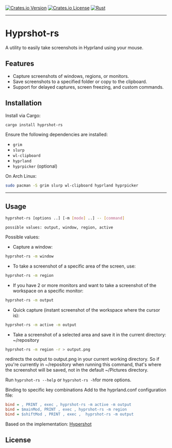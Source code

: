 [![Crates.io Version](https://img.shields.io/crates/v/hyprshot-rs.svg)](https://crates.io/crates/hyprshot-rs) [![Crates.io License](https://img.shields.io/crates/l/hyprshot-rs.svg)](https://crates.io/crates/hyprshot-rs) [![Rust](https://github.com/vremyavnikuda/hyprshot-rs/actions/workflows/rust.yml/badge.svg)](https://github.com/vremyavnikuda/hyprshot-rs/actions/workflows/rust.yml)
___
# Hyprshot-rs

A utility to easily take screenshots in Hyprland using your mouse.

## Features
- Capture screenshots of windows, regions, or monitors.
- Save screenshots to a specified folder or copy to the clipboard.
- Support for delayed captures, screen freezing, and custom commands.

## Installation

Install via Cargo:
```bash
cargo install hyprshot-rs
```

Ensure the following dependencies are installed:
- `grim`
- `slurp`
- `wl-clipboard`
- `hyprland`
- `hyprpicker` (optional)

On Arch Linux:
```bash
sudo pacman -S grim slurp wl-clipboard hyprland hyprpicker
```
___
## Usage

```bash
hyprshot-rs [options ..] [-m [mode] ..] -- [command]
```
```
possible values: output, window, region, active
```

Possible values:
- Capture a window:
```bash
hyprshot-rs -m window
```
- To take a screenshot of a specific area of the screen, use:
```bash
hyprshot-rs -m region
```
- If you have 2 or more monitors and want to take a screenshot of the workspace on a specific monitor: 
```bash
hyprshot-rs -m output
```
- Quick capture (instant screenshot of the workspace where the cursor is):
```bash
hyprshot-rs -m active -m output
```
- Take a screenshot of a selected area and save it in the current directory:
~/repository
```bash
hyprshot-rs -m region -r > output.png
```
redirects the output to output.png in your current working directory. So if you're currently in ~/repository when running this command, that's where the screenshot will be saved, not in the default ~/Pictures directory.

Run `hyprshot-rs --help` or `hyprshot-rs -h`for more options.

Binding to specific key combinations
Add to the hyprland.conf configuration file:
```cfg
bind = , PRINT , exec , hyprshot-rs -m active -m output
bind = $mainMod, PRINT , exec , hyprshot-rs -m region
bind = $shiftMod , PRINT , exec ,  hyprshot-rs -m output
```
Based on the implementation: [Hypershot](https://github.com/Gustash/Hyprshot)
## License
